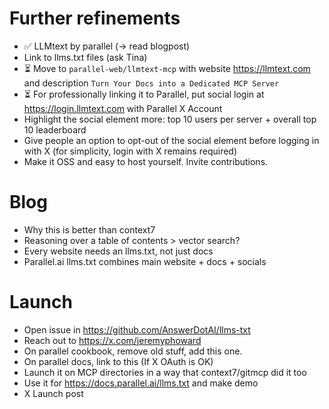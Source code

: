 # Further refinements

- ✅ LLMtext by parallel (-> read blogpost)
- Link to llms.txt files (ask Tina)
- ⏳ Move to `parallel-web/llmtext-mcp` with website https://llmtext.com and description `Turn Your Docs into a Dedicated MCP Server`
- ⏳ For professionally linking it to Parallel, put social login at https://login.llmtext.com with Parallel X Account
- Highlight the social element more: top 10 users per server + overall top 10 leaderboard
- Give people an option to opt-out of the social element before logging in with X (for simplicity, login with X remains required)
- Make it OSS and easy to host yourself. Invite contributions.

# Blog

- Why this is better than context7
- Reasoning over a table of contents > vector search?
- Every website needs an llms.txt, not just docs
- Parallel.ai llms.txt combines main website + docs + socials

# Launch

- Open issue in https://github.com/AnswerDotAI/llms-txt
- Reach out to https://x.com/jeremyphoward
- On parallel cookbook, remove old stuff, add this one.
- On parallel docs, link to this (If X OAuth is OK)
- Launch it on MCP directories in a way that context7/gitmcp did it too
- Use it for https://docs.parallel.ai/llms.txt and make demo
- X Launch post
